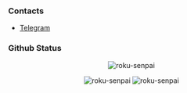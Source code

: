 ### Contacts
-  [Telegram](https://telegram.me/rokusenpai)


### Github Status
<p align="center">
<img src="https://github-readme-stats.vercel.app/api/top-langs?username=roku-senpai&show_icons=true&locale=en&layout=compact&theme=light" alt="roku-senpai" />
</p>
<p align="center">
<img  src="https://github-readme-streak-stats.herokuapp.com/?user=roku-senpai&theme=light" alt="roku-senpai" /> 
<img src="https://github-readme-stats.vercel.app/api?username=roku-senpai&show_icons=true&locale=en&theme=light"  alt="roku-senpai" />
</p>
